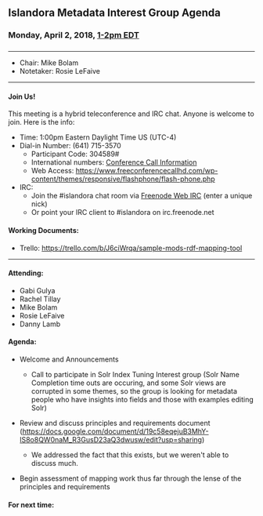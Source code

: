 ## Islandora Metadata Interest Group Agenda
### Monday, April 2, 2018, [1-2pm EDT](http://www.thetimezoneconverter.com/?t=1%20pm&tz=Toronto&)
### 
---
* Chair: Mike Bolam
* Notetaker: Rosie LeFaive
---

#### Join Us!
This meeting is a hybrid teleconference and IRC chat. Anyone is welcome to join. Here is the info:
* Time: 1:00pm Eastern Daylight Time US (UTC-4)
* Dial-in Number: (641) 715-3570
  * Participant Code: 304589#
  * International numbers: [Conference Call Information](https://github.com/Islandora-CLAW/CLAW/wiki/Conference-Call-Information)
  * Web Access: https://www.freeconferencecallhd.com/wp-content/themes/responsive/flashphone/flash-phone.php
* IRC:
  * Join the #islandora chat room via [Freenode Web IRC](http://webchat.freenode.net/) (enter a unique nick)
  * Or point your IRC client to #islandora on irc.freenode.net
  
#### Working Documents:
* Trello: https://trello.com/b/J6ciWrqa/sample-mods-rdf-mapping-tool
---

#### Attending:
* Gabi Gulya
* Rachel Tillay
* Mike Bolam
* Rosie LeFaive
* Danny Lamb

#### Agenda:
* Welcome and Announcements
  * Call to participate in Solr Index Tuning Interest group (Solr Name Completion time outs are occuring, and some Solr views are corrupted in some themes, so the group is looking for metadata people who have insights into fields and those with examples editing Solr)
* Review and discuss principles and requirements document (https://docs.google.com/document/d/19c58eqejuB3MhY-lS8o8QW0naM_R3GusD23aQ3dwusw/edit?usp=sharing)
    * We addressed the fact that this exists, but we weren't able to discuss much.

* Begin assessment of mapping work thus far through the lense of the principles and requirements

#### For next time:
